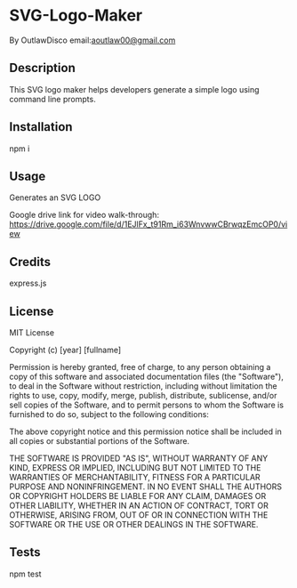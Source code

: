 # SVG-Logo-Maker

By OutlawDisco
email:aoutlaw00@gmail.com

## Description

This SVG logo maker helps developers generate a simple logo using command line prompts.

## Installation

npm i

## Usage

Generates an SVG LOGO

Google drive link for video walk-through:
https://drive.google.com/file/d/1EJlFx_t91Rm_i63WnvwwCBrwqzEmcOP0/view

## Credits

express.js

## License

MIT License

Copyright (c) [year] [fullname]

Permission is hereby granted, free of charge, to any person obtaining a copy
of this software and associated documentation files (the "Software"), to deal
in the Software without restriction, including without limitation the rights
to use, copy, modify, merge, publish, distribute, sublicense, and/or sell
copies of the Software, and to permit persons to whom the Software is
furnished to do so, subject to the following conditions:

The above copyright notice and this permission notice shall be included in all
copies or substantial portions of the Software.

THE SOFTWARE IS PROVIDED "AS IS", WITHOUT WARRANTY OF ANY KIND, EXPRESS OR
IMPLIED, INCLUDING BUT NOT LIMITED TO THE WARRANTIES OF MERCHANTABILITY,
FITNESS FOR A PARTICULAR PURPOSE AND NONINFRINGEMENT. IN NO EVENT SHALL THE
AUTHORS OR COPYRIGHT HOLDERS BE LIABLE FOR ANY CLAIM, DAMAGES OR OTHER
LIABILITY, WHETHER IN AN ACTION OF CONTRACT, TORT OR OTHERWISE, ARISING FROM,
OUT OF OR IN CONNECTION WITH THE SOFTWARE OR THE USE OR OTHER DEALINGS IN THE
SOFTWARE.

## Tests

npm test
